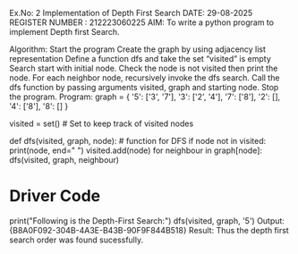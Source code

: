 Ex.No: 2 Implementation of Depth First Search
DATE: 29-08-2025
REGISTER NUMBER : 212223060225
AIM:
To write a python program to implement Depth first Search.

Algorithm:
Start the program
Create the graph by using adjacency list representation
Define a function dfs and take the set “visited” is empty
Search start with initial node. Check the node is not visited then print the node.
For each neighbor node, recursively invoke the dfs search.
Call the dfs function by passing arguments visited, graph and starting node.
Stop the program.
Program:
graph = {
    '5': ['3', '7'],
    '3': ['2', '4'],
    '7': ['8'],
    '2': [],
    '4': ['8'],
    '8': []
}

visited = set()  # Set to keep track of visited nodes

def dfs(visited, graph, node):  # function for DFS
    if node not in visited:
        print(node, end=" ")
        visited.add(node)
        for neighbour in graph[node]:
            dfs(visited, graph, neighbour)

# Driver Code
print("Following is the Depth-First Search:")
dfs(visited, graph, '5')
Output:
{B8A0F092-304B-4A3E-B43B-90F9F844B518}
Result:
Thus the depth first search order was found sucessfully.
